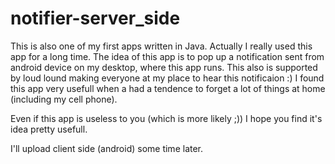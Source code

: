 # notifier-server_side
This is also one of my first apps written in Java. Actually I really used this app for a long time. The idea of this app is to pop up a notification sent from android device on my desktop, where this app runs. This also is supported by loud lound making everyone at my place to hear this notificaion :) I found this app very usefull when a had a tendence to forget a lot of things at home (including my cell phone).

Even if this app is useless to you (which is more likely ;)) I hope you find it's idea pretty usefull.

I'll upload client side (android) some time later.
